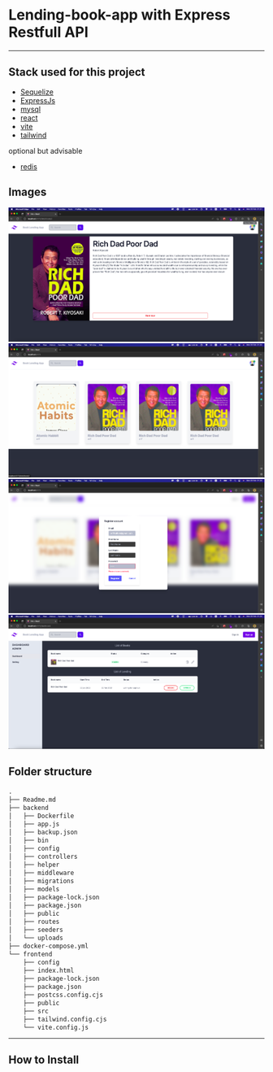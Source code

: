 # **Lending-book-app with Express Restfull API**

---

## Stack used for this project

- [Sequelize](https://sequelize.org/)
- [ExpressJs](https://expressjs.com/)
- [mysql](https://www.mysql.com/)
- [react](https://reactjs.org/)
- [vite](https://vitejs.dev/)
- [tailwind](https://tailwindcss.com/)

optional but advisable

- [redis](https://redis.io/)


## **Images**

![](https://github.com/arifth/Lend_book_app/blob/main/images/Screen%20Shot%202023-02-20%20at%2001.51.40.png)
![](https://github.com/arifth/Lend_book_app/blob/main/images/Screen%20Shot%202023-02-20%20at%2001.52.38.png)
![](https://github.com/arifth/Lend_book_app/blob/main/images/Screen%20Shot%202023-02-20%20at%2001.53.13.png)
![](https://github.com/arifth/Lend_book_app/blob/main/images/Screen%20Shot%202023-02-20%20at%2001.53.31.png)




## **Folder structure**



```
.
├── Readme.md
├── backend
│   ├── Dockerfile
│   ├── app.js
│   ├── backup.json
│   ├── bin
│   ├── config
│   ├── controllers
│   ├── helper
│   ├── middleware
│   ├── migrations
│   ├── models
│   ├── package-lock.json
│   ├── package.json
│   ├── public
│   ├── routes
│   ├── seeders
│   └── uploads
├── docker-compose.yml
└── frontend
    ├── config
    ├── index.html
    ├── package-lock.json
    ├── package.json
    ├── postcss.config.cjs
    ├── public
    ├── src
    ├── tailwind.config.cjs
    └── vite.config.js

```

---

## **How to Install**

